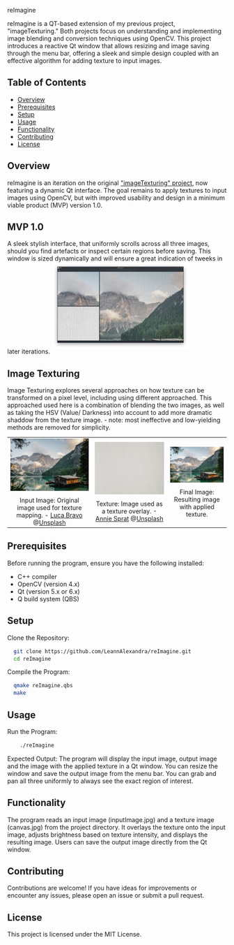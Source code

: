 reImagine

reImagine is a QT-based extension of my previous project, "imageTexturing." Both projects focus on understanding and implementing image blending and conversion techniques using OpenCV. This project introduces a reactive Qt window that allows resizing and image saving through the menu bar, offering a sleek and simple design coupled with an effective algorithm for adding texture to input images.

## Table of Contents
- [Overview](#overview)
- [Prerequisites](#prerequisites)
- [Setup](#setup)
- [Usage](#usage)
- [Functionality](#functionality)
- [Contributing](#contributing)
- [License](#license)

 ## Overview
reImagine is an iteration on the original ["imageTexturing" project](https://github.com/LeannAlexandra/imageTexturing), now featuring a dynamic Qt interface. The goal remains to apply textures to input images using OpenCV, but with improved usability and design in a minimum viable product (MVP) version 1.0.
## MVP 1.0
A sleek stylish interface, that uniformly scrolls across all three images, should you find artefacts or inspect certain regions before saving. This window is sized dynamically and will ensure a great indication of tweeks in later iterations.
<img src="https://github.com/LeannAlexandra/reImagine/blob/main/reImagine_screenshot.png?raw=true" alt="Input Image" style="max-width: 100%; max-height: 200px; margin-bottom: 10px;">


## Image Texturing
Image Texturing explores several approaches on how texture can be transformed on a pixel level, including using different approached. This approached used here is a combination of blending the two images, as well as taking the HSV (Value/ Darkness) into account to add more dramatic shaddow from the texture image. - note: most ineffective and low-yielding methods are removed for simplicity. 
<table align="center">
  <tr>
    <td align="center">
      <img src="https://github.com/LeannAlexandra/imageTexturing/blob/main/inputImage.jpg?raw=true" alt="Input Image" style="max-width: 100%; max-height: 200px; margin-bottom: 10px;">
      <br>
      <figcaption>Input Image: Original image used for texture mapping. - <a href="https://unsplash.com/@lucabravo">Luca Bravo</a> @<a href="https://unsplash.com/photos/brown-house-near-body-of-water-zAjdgNXsMeg">Unsplash</a></figcaption>
    </td>
    <td align="center">
      <img src="https://github.com/LeannAlexandra/imageTexturing/blob/main/canvas.jpg?raw=true" alt="Texture" style="max-width: 100%; max-height: 200px; margin-bottom: 10px;">
      <br>
      <figcaption>Texture: Image used as a texture overlay. -<a href="https://unsplash.com/@anniespratt">Annie Sprat</a> @<a href="https://unsplash.com/photos/white-textile-with-black-line-xz485Eku8O4">Unsplash</a></figcaption>
    </td>
    <td align="center">
      <img src="https://github.com/LeannAlexandra/imageTexturing/blob/main/exampleoutput.jpg?raw=true" alt="Final Image" style="max-width: 100%; max-height: 200px; margin-bottom: 10px;">
      <br>
      <figcaption>Final Image: Resulting image with applied texture.</figcaption>
    </td>
  </tr>
</table>


## Prerequisites

Before running the program, ensure you have the following installed:
  - C++ compiler
  - OpenCV (version 4.x)
  - Qt (version 5.x or 6.x)
  - Q build system (QBS)

## Setup
Clone the Repository:
```bash
  git clone https://github.com/LeannAlexandra/reImagine.git
  cd reImagine
```
Compile the Program:
```bash
  qmake reImagine.qbs
  make
```
## Usage
Run the Program:
```bash
    ./reImagine
```
Expected Output:
        The program will display the input image, output image and the image with the applied texture in a Qt window.
        You can resize the window and save the output image from the menu bar.
        You can grab and pan all three uniformly to always see the exact region of interest.

## Functionality
The program reads an input image (inputImage.jpg) and a texture image (canvas.jpg) from the project directory. It overlays the texture onto the input image, adjusts brightness based on texture intensity, and displays the resulting image. Users can save the output image directly from the Qt window.

## Contributing
Contributions are welcome! If you have ideas for improvements or encounter any issues, please open an issue or submit a pull request.

## License
This project is licensed under the MIT License.
